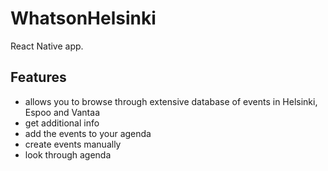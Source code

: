 # WhatsonHelsinki
React Native app.
## Features
* allows you to browse through extensive database of events in Helsinki, Espoo and Vantaa
* get additional info
* add the events to your agenda
* create events manually
* look through agenda
